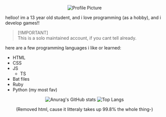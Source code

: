 <p align="center">
  <img src="https://avatars.githubusercontent.com/u/189269364?s=100" alt="Profile Picture">
</p>

helloo! im a 13 year old student, and i love programming (as a hobby), and i develop games!!  
> [!IMPORTANT]\
> This is a solo maintained account, if you cant tell already.  

here are a few programming languages i like or learned:
- HTML
- CSS
- JS
  - TS
- Bat files
- Ruby
- Python (my most fav)


<div align="center">
  <img src="https://github-readme-stats.vercel.app/api?username=Originallityy&show_icons=true&theme=transparent" alt="Anurag's GitHub stats"/>
  <img src="https://github-readme-stats.vercel.app/api/top-langs/?username=Originallityy&layout=compact&langs_count=10&hide=HTML" alt="Top Langs"/>
  <p>(Removed html, cause it litteraly takes up 99.8% the whole thing-)</p>
</div>
